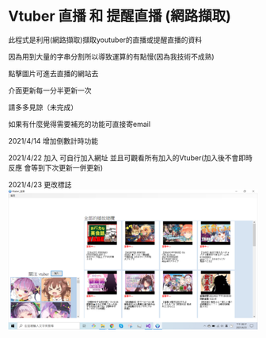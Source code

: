 # Vtuber 直播 和 提醒直播 (網路擷取)

此程式是利用(網路擷取)擷取youtuber的直播或提醒直播的資料

因為用到大量的字串分割所以導致運算的有點慢(因為我技術不成熟)

點擊圖片可進去直播的網站去

介面更新每一分半更新一次

請多多見諒（未完成）

如果有什麼覺得需要補充的功能可直接寄email

2021/4/14 增加倒數計時功能

2021/4/22 加入 可自行加入網址 並且可觀看所有加入的Vtuber(加入後不會即時反應 會等到下次更新一併更新)

2021/4/23 更改標誌
![image](vtuber__jpg1.PNG)
